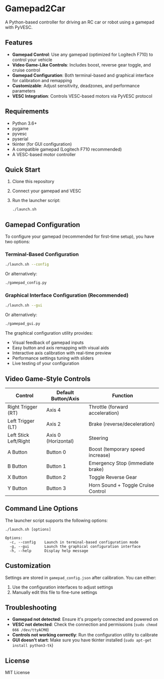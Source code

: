 # Gamepad2Car

A Python-based controller for driving an RC car or robot using a gamepad with PyVESC.

## Features

- **Gamepad Control**: Use any gamepad (optimized for Logitech F710) to control your vehicle
- **Video Game-Like Controls**: Includes boost, reverse gear toggle, and cruise control
- **Gamepad Configuration**: Both terminal-based and graphical interface for calibration and remapping
- **Customizable**: Adjust sensitivity, deadzones, and performance parameters
- **VESC Integration**: Controls VESC-based motors via PyVESC protocol

## Requirements

- Python 3.6+
- pygame
- pyvesc
- pyserial
- tkinter (for GUI configuration)
- A compatible gamepad (Logitech F710 recommended)
- A VESC-based motor controller

## Quick Start

1. Clone this repository
2. Connect your gamepad and VESC
3. Run the launcher script:

    ```bash
    ./launch.sh
    ```

## Gamepad Configuration

To configure your gamepad (recommended for first-time setup), you have two options:

### Terminal-Based Configuration

```bash
./launch.sh --config
```

Or alternatively:

```bash
./gamepad_config.py
```

### Graphical Interface Configuration (Recommended)

```bash
./launch.sh --gui
```

Or alternatively:

```bash
./gamepad_gui.py
```

The graphical configuration utility provides:
- Visual feedback of gamepad inputs
- Easy button and axis remapping with visual aids
- Interactive axis calibration with real-time preview
- Performance settings tuning with sliders
- Live testing of your configuration

## Video Game-Style Controls

| Control              | Default Button/Axis      | Function                                   |
|----------------------|--------------------------|--------------------------------------------|
| Right Trigger (RT)   | Axis 4                   | Throttle (forward acceleration)            |
| Left Trigger (LT)    | Axis 2                   | Brake (reverse/deceleration)               |
| Left Stick Left/Right| Axis 0 (Horizontal)      | Steering                                   |
| A Button             | Button 0                 | Boost (temporary speed increase)           |
| B Button             | Button 1                 | Emergency Stop (immediate brake)           |
| X Button             | Button 2                 | Toggle Reverse Gear                        |
| Y Button             | Button 3                 | Horn Sound + Toggle Cruise Control         |

## Command Line Options

The launcher script supports the following options:

```
./launch.sh [options]

Options:
  -c, --config    Launch in terminal-based configuration mode
  -g, --gui       Launch the graphical configuration interface
  -h, --help      Display help message
```

## Customization

Settings are stored in `gamepad_config.json` after calibration. You can either:
1. Use the configuration interfaces to adjust settings
2. Manually edit this file to fine-tune settings

## Troubleshooting

- **Gamepad not detected**: Ensure it's properly connected and powered on
- **VESC not detected**: Check the connection and permissions (`sudo chmod 666 /dev/ttyACM0`)
- **Controls not working correctly**: Run the configuration utility to calibrate
- **GUI doesn't start**: Make sure you have tkinter installed (`sudo apt-get install python3-tk`)

## License

MIT License